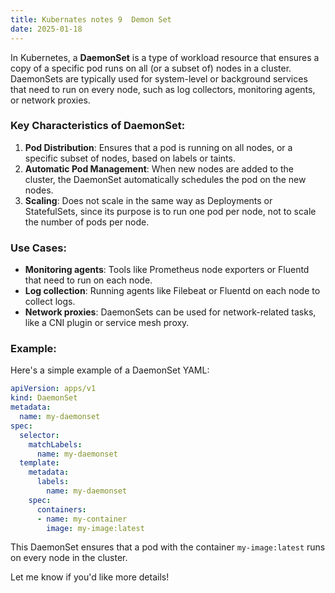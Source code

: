 ```yaml
---
title: Kubernates notes 9  Demon Set
date: 2025-01-18
---
```


In Kubernetes, a **DaemonSet** is a type of workload resource that ensures a copy of a specific pod runs on all (or a subset of) nodes in a cluster. DaemonSets are typically used for system-level or background services that need to run on every node, such as log collectors, monitoring agents, or network proxies.

### Key Characteristics of DaemonSet:

1. **Pod Distribution**: Ensures that a pod is running on all nodes, or a specific subset of nodes, based on labels or taints.
2. **Automatic Pod Management**: When new nodes are added to the cluster, the DaemonSet automatically schedules the pod on the new nodes.
3. **Scaling**: Does not scale in the same way as Deployments or StatefulSets, since its purpose is to run one pod per node, not to scale the number of pods per node.

### Use Cases:

- **Monitoring agents**: Tools like Prometheus node exporters or Fluentd that need to run on each node.
- **Log collection**: Running agents like Filebeat or Fluentd on each node to collect logs.
- **Network proxies**: DaemonSets can be used for network-related tasks, like a CNI plugin or service mesh proxy.

### Example:

Here's a simple example of a DaemonSet YAML:

```yaml
apiVersion: apps/v1
kind: DaemonSet
metadata:
  name: my-daemonset
spec:
  selector:
    matchLabels:
      name: my-daemonset
  template:
    metadata:
      labels:
        name: my-daemonset
    spec:
      containers:
      - name: my-container
        image: my-image:latest
```

This DaemonSet ensures that a pod with the container `my-image:latest` runs on every node in the cluster.

Let me know if you'd like more details!



